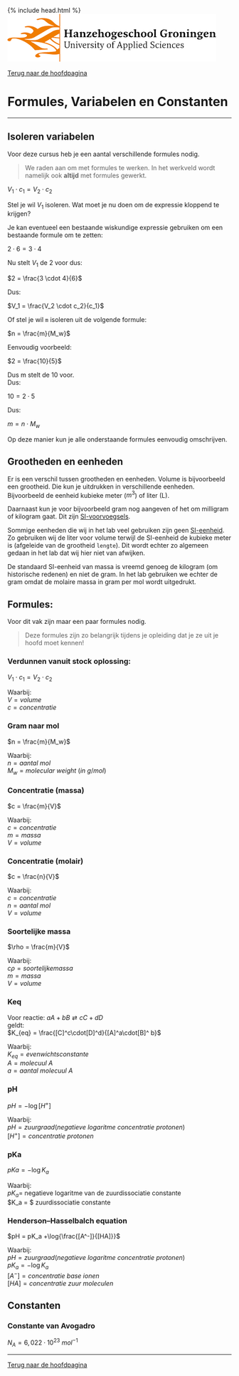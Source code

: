 {% include head.html %}
![Hanze](../hanze/hanze.png)

[Terug naar de hoofdpagina ](../index.md)

# Formules, Variabelen en Constanten

---

## Isoleren variabelen

Voor deze cursus heb je een aantal verschillende formules nodig.  

>We raden aan om met formules te werken. In het werkveld wordt namelijk ook **altijd** met formules gewerkt.  

$V_1 \cdot c_1 = V_2 \cdot c_2$  

Stel je wil $V_1$ isoleren. Wat moet je nu doen om de expressie kloppend te krijgen?  

Je kan eventueel een bestaande wiskundige expressie gebruiken om een bestaande formule om te zetten:  

$2 \cdot 6 = 3 \cdot 4$  

Nu stelt $V_1$ de 2 voor dus:  

$2 = \frac{3 \cdot 4}{6}$  

Dus:  

$V_1 = \frac{V_2 \cdot c_2}{c_1}$  

Of stel je wil `m` isoleren uit de volgende formule:  

$n = \frac{m}{M_w}$  

Eenvoudig voorbeeld:  

$2 = \frac{10}{5}$  

Dus m stelt de 10 voor.  
Dus:  

$10 = 2 \cdot 5$  

Dus:  

$m = n \cdot M_w$  

Op deze manier kun je alle onderstaande formules eenvoudig omschrijven.  

## Grootheden en eenheden

Er is een verschil tussen grootheden en eenheden. Volume is bijvoorbeeld een grootheid. Die kun je uitdrukken in verschillende eenheden. Bijvoorbeeld de eenheid kubieke meter ($m^3$) of liter (L).  

Daarnaast kun je voor bijvoorbeeld gram nog aangeven of het om milligram of kilogram gaat. Dit zijn [SI-voorvoegsels](https://nl.wikipedia.org/wiki/SI-voorvoegsel).   

Sommige eenheden die wij in het lab veel gebruiken zijn geen [SI-eenheid](https://nl.wikipedia.org/wiki/SI-stelsel).
Zo gebruiken wij de liter voor volume terwijl de SI-eenheid de kubieke meter is (afgeleide van de grootheid `lengte`). Dit wordt echter zo algemeen gedaan in het lab dat wij hier niet van afwijken. 

De standaard SI-eenheid van massa is vreemd genoeg de kilogram (om historische redenen) en niet de gram. In het lab gebruiken we echter de gram omdat de molaire massa in gram per mol wordt uitgedrukt.

## Formules:

Voor dit vak zijn maar een paar formules nodig.  

> Deze formules zijn zo belangrijk tijdens je opleiding dat je ze uit je hoofd moet kennen!

### Verdunnen vanuit stock oplossing:

$V_1 \cdot c_1 = V_2 \cdot c_2$  

Waarbij:  
$V = volume$  
$c = concentratie$  

### Gram naar mol

$n = \frac{m}{M_w}$  

Waarbij:  
$n = aantal \ mol$  
$M_w = molecular \ weight \ (in \ g/mol)$  

### Concentratie (massa)

$c = \frac{m}{V}$  

Waarbij:  
$c = concentratie$  
$m = massa$  
$V = volume$  

### Concentratie (molair)

$c = \frac{n}{V}$  

Waarbij:  
$c = concentratie$  
$n = aantal \ mol$  
$V = volume$  

### Soortelijke massa

$\rho = \frac{m}{V}$  

Waarbij:  
$c\rho = soortelijke massa$  
$m = massa$  
$V = volume$  

### Keq

Voor reactie:
$aA + bB \rightleftarrows cC + dD$  
geldt:  
$K_{eq} = \frac{[C]^c\cdot[D]^d}{[A]^a\cdot[B]^ b}$  

Waarbij:  
$K_{eq} = evenwichtsconstante$  
$A = molecuul \ A$  
$a = aantal \ molecuul \ A$  

### pH

$pH = -\log{[H^+]}$  

Waarbij:  
$pH = zuurgraad (negatieve \ logaritme \ concentratie \ protonen)$  
$[H^+] = concentratie \ protonen$  

### pKa

$pKa = -\log{K_a}$  

Waarbij:  
$pK_a =$ negatieve logaritme van de zuurdissociatie constante  
$K_a = $ zuurdissociatie constante  

### Henderson–Hasselbalch equation

$pH = pK_a +\log{\frac{[A^-]}{[HA]}}$  

Waarbij:  
$pH = zuurgraad (negatieve \ logaritme \ concentratie \ protonen)$  
$pK_a = -\log{K_a}$  
$[A^-] = concentratie \ base \ ionen$  
$[HA] = concentratie \ zuur \ moleculen$  


## Constanten


### Constante van Avogadro

$N_A = 6,022 \cdot 10^{23} \ mol^{−1}$  

---

[Terug naar de hoofdpagina ](../index.md)
